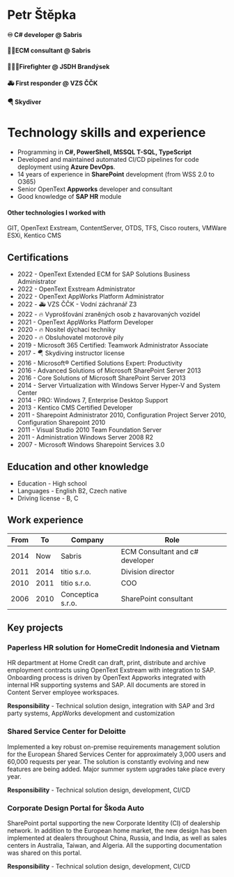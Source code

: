 # Petr Štěpka
#### ♾ C# developer @ Sabris
#### 👨‍💻ECM consultant @ Sabris
#### 👨‍🚒🔥Firefighter @ JSDH Brandýsek
#### 🚑 First responder @ VZS ČČK
#### 🪂 Skydiver

# Technology skills and experience
- Programming in  **C#, PowerShell, MSSQL T-SQL, TypeScript**
- Developed and maintained automated CI/CD pipelines for code deployment using **Azure DevOps**.
- 14 years of experience in **SharePoint** development (from WSS 2.0 to O365)
- Senior OpenText **Appworks** developer and consultant
- Good knowledge of **SAP HR** module

#### Other technologies I worked with 
GIT, OpenText Exstream, ContentServer, OTDS, TFS, Cisco routers, VMWare ESXi, Kentico CMS

## Certifications
- 2022 - OpenText Extended ECM for SAP Solutions Business Administrator
- 2022 - OpenText Exstream Administrator
- 2022 - OpenText AppWorks Platform Administrator
- 2022 - 🚑 VZS ČČK - Vodní záchranář Z3
- 2022 - 🔥 Vyprošťování zraněných osob z havarovaných vozidel
- 2021 - OpenText AppWorks Platform Developer
- 2020 - 🔥 Nositel dýchací techniky
- 2020 - 🔥 Obsluhovatel motorové pily
- 2019 - Microsoft 365 Certified: Teamwork Administrator Associate
- 2017 - 🪂 Skydiving instructor license
- 2016 - Microsoft® Certified Solutions Expert: Productivity
- 2016 - Advanced Solutions of Microsoft SharePoint Server 2013
- 2016 - Core Solutions of Microsoft SharePoint Server 2013
- 2014 - Server Virtualization with Windows Server Hyper-V and System Center
- 2014 - PRO: Windows 7, Enterprise Desktop Support
- 2013 - Kentico CMS Certified Developer
- 2011 - Sharepoint Administrator 2010, Configuration Project Server 2010, Configuration Sharepoint 2010
- 2011 - Visual Studio 2010 Team Foundation Server
- 2011 - Administration Windows Server 2008 R2
- 2007 - Microsoft Windows Sharepoint Services 3.0

## Education and other knowledge
- Education - High school
- Languages - English B2, Czech native
- Driving license - B, C

## Work experience
|From| To   | Company           | Role
|----| ---- | ------------------|---------------------------------|
|2014| Now  | Sabris            | ECM Consultant and c# developer |
|2011| 2014 | titio s.r.o.      | Division director               |
|2010| 2011 | titio s.r.o.      | COO                             |
|2006| 2010 | Conceptica s.r.o. | SharePoint consultant           |


## Key projects
### Paperless HR solution for HomeCredit Indonesia and Vietnam
HR department at Home Credit can draft, print, distribute and archive employment contracts using OpenText Exstream with integration to SAP. Onboarding process is driven by OpenText Appworks integrated with internal HR supporting systems and SAP. All documents are stored in Content Server employee workspaces.

**Responsibility** - Technical solution design, integration with SAP and 3rd party systems, AppWorks development and customization 

### Shared Service Center for Deloitte
Implemented a key robust on-premise requirements management solution for the European Shared Services Center for approximately 3,000 users and 60,000 requests per year. The solution is constantly evolving and new features are being added. Major summer system upgrades take place every year.

**Responsibility** - Technical solution design, development, CI/CD

### Corporate Design Portal for Škoda Auto
SharePoint portal supporting the new Corporate Identity (CI) of dealership network. In addition to the European home market, the new design has been implemented at dealers throughout China, Russia, and India, as well as sales centers in Australia, Taiwan, and Algeria. All the supporting documentation was shared on this portal.

**Responsibility** - Technical solution design, development, CI/CD

